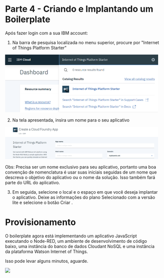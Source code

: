 # Parte 4 - Criando e Implantando um Boilerplate
Após fazer login com a sua IBM account:
1. Na barra de pesquisa localizada no menu superior, procure por "Internet of Things Platform Starter"
<img src="https://github.com/cesariojr/iotmeetup/blob/master/content/images/search-bar.png" width="500">


2. Na tela apresentada, insira um nome para o seu aplicativo
<img src="https://github.com/cesariojr/iotmeetup/blob/master/content/images/iot-name.png" width="500">

Obs: Precisa ser um nome exclusivo para seu aplicativo, portanto uma boa convenção de nomenclatura é usar suas iniciais seguidas de um nome que descreva o objetivo do aplicativo ou o nome da solução. Isso também fará parte do URL do aplicativo.

3. Em seguida, selecione o local e o espaço em que você deseja implantar o aplicativo. Deixe as informações do plano Selecionado com a versão lite e selecione o botão Criar .




# Provisionamento
O boilerplate agora está implementando um aplicativo JavaScript executando o Node-RED, um ambiente de desenvolvimento de código baixo, uma instância do banco de dados Cloudant NoSQL e uma instância da plataforma Watson Internet of Things. 

Isso pode levar alguns minutos, aguarde.


<img src="https://github.com/iotmeetup/blob/master/content/images/starting.png" width="300">
